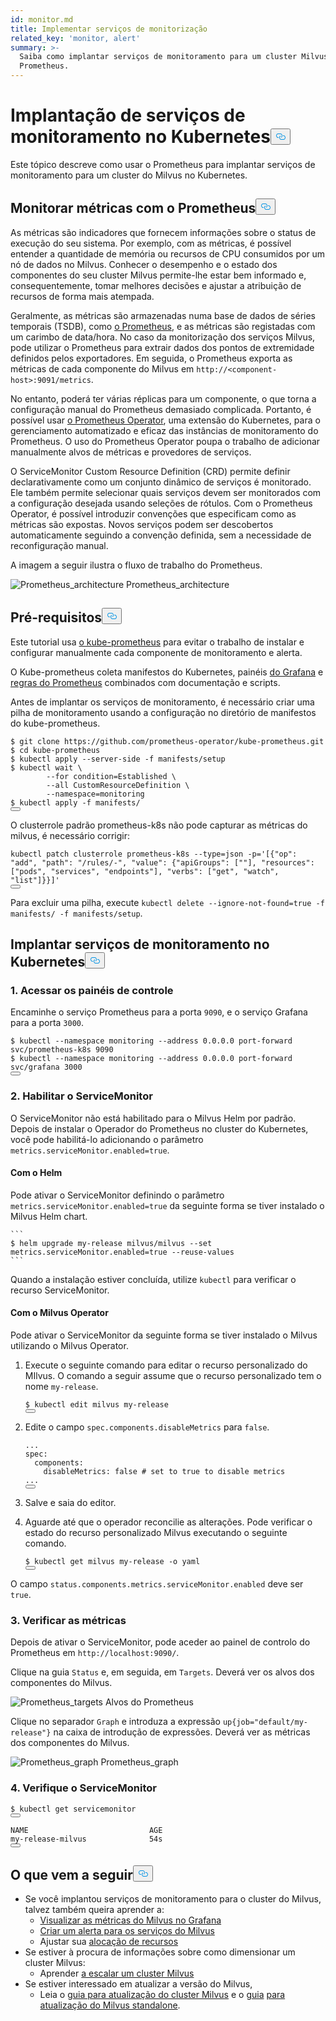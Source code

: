 ```yaml
---
id: monitor.md
title: Implementar serviços de monitorização
related_key: 'monitor, alert'
summary: >-
  Saiba como implantar serviços de monitoramento para um cluster Milvus usando o
  Prometheus.
---
```

<h1 id="Deploying-Monitoring-Services-on-Kubernetes" class="common-anchor-header">Implantação de serviços de monitoramento no Kubernetes<button data-href="#Deploying-Monitoring-Services-on-Kubernetes" class="anchor-icon" translate="no">
      <svg translate="no"
        aria-hidden="true"
        focusable="false"
        height="20"
        version="1.1"
        viewBox="0 0 16 16"
        width="16"
      >
        <path
          fill="#0092E4"
          fill-rule="evenodd"
          d="M4 9h1v1H4c-1.5 0-3-1.69-3-3.5S2.55 3 4 3h4c1.45 0 3 1.69 3 3.5 0 1.41-.91 2.72-2 3.25V8.59c.58-.45 1-1.27 1-2.09C10 5.22 8.98 4 8 4H4c-.98 0-2 1.22-2 2.5S3 9 4 9zm9-3h-1v1h1c1 0 2 1.22 2 2.5S13.98 12 13 12H9c-.98 0-2-1.22-2-2.5 0-.83.42-1.64 1-2.09V6.25c-1.09.53-2 1.84-2 3.25C6 11.31 7.55 13 9 13h4c1.45 0 3-1.69 3-3.5S14.5 6 13 6z"
        ></path>
      </svg>
    </button></h1><p>Este tópico descreve como usar o Prometheus para implantar serviços de monitoramento para um cluster do Milvus no Kubernetes.</p>
<h2 id="Monitor-metrics-with-Prometheus" class="common-anchor-header">Monitorar métricas com o Prometheus<button data-href="#Monitor-metrics-with-Prometheus" class="anchor-icon" translate="no">
      <svg translate="no"
        aria-hidden="true"
        focusable="false"
        height="20"
        version="1.1"
        viewBox="0 0 16 16"
        width="16"
      >
        <path
          fill="#0092E4"
          fill-rule="evenodd"
          d="M4 9h1v1H4c-1.5 0-3-1.69-3-3.5S2.55 3 4 3h4c1.45 0 3 1.69 3 3.5 0 1.41-.91 2.72-2 3.25V8.59c.58-.45 1-1.27 1-2.09C10 5.22 8.98 4 8 4H4c-.98 0-2 1.22-2 2.5S3 9 4 9zm9-3h-1v1h1c1 0 2 1.22 2 2.5S13.98 12 13 12H9c-.98 0-2-1.22-2-2.5 0-.83.42-1.64 1-2.09V6.25c-1.09.53-2 1.84-2 3.25C6 11.31 7.55 13 9 13h4c1.45 0 3-1.69 3-3.5S14.5 6 13 6z"
        ></path>
      </svg>
    </button></h2><p>As métricas são indicadores que fornecem informações sobre o status de execução do seu sistema. Por exemplo, com as métricas, é possível entender a quantidade de memória ou recursos de CPU consumidos por um nó de dados no Milvus. Conhecer o desempenho e o estado dos componentes do seu cluster Milvus permite-lhe estar bem informado e, consequentemente, tomar melhores decisões e ajustar a atribuição de recursos de forma mais atempada.</p>
<p>Geralmente, as métricas são armazenadas numa base de dados de séries temporais (TSDB), como <a href="https://prometheus.io/">o Prometheus</a>, e as métricas são registadas com um carimbo de data/hora. No caso da monitorização dos serviços Milvus, pode utilizar o Prometheus para extrair dados dos pontos de extremidade definidos pelos exportadores. Em seguida, o Prometheus exporta as métricas de cada componente do Milvus em <code translate="no">http://&lt;component-host&gt;:9091/metrics</code>.</p>
<p>No entanto, poderá ter várias réplicas para um componente, o que torna a configuração manual do Prometheus demasiado complicada. Portanto, é possível usar <a href="https://github.com/prometheus-operator/prometheus-operator">o Prometheus Operator</a>, uma extensão do Kubernetes, para o gerenciamento automatizado e eficaz das instâncias de monitoramento do Prometheus. O uso do Prometheus Operator poupa o trabalho de adicionar manualmente alvos de métricas e provedores de serviços.</p>
<p>O ServiceMonitor Custom Resource Definition (CRD) permite definir declarativamente como um conjunto dinâmico de serviços é monitorado. Ele também permite selecionar quais serviços devem ser monitorados com a configuração desejada usando seleções de rótulos. Com o Prometheus Operator, é possível introduzir convenções que especificam como as métricas são expostas. Novos serviços podem ser descobertos automaticamente seguindo a convenção definida, sem a necessidade de reconfiguração manual.</p>
<p>A imagem a seguir ilustra o fluxo de trabalho do Prometheus.</p>
<p>
  
   <span class="img-wrapper"> <img translate="no" src="/docs/v2.6.x/assets/prometheus_architecture.png" alt="Prometheus_architecture" class="doc-image" id="prometheus_architecture" />
   </span> <span class="img-wrapper"> <span>Prometheus_architecture</span> </span></p>
<h2 id="Prerequisites" class="common-anchor-header">Pré-requisitos<button data-href="#Prerequisites" class="anchor-icon" translate="no">
      <svg translate="no"
        aria-hidden="true"
        focusable="false"
        height="20"
        version="1.1"
        viewBox="0 0 16 16"
        width="16"
      >
        <path
          fill="#0092E4"
          fill-rule="evenodd"
          d="M4 9h1v1H4c-1.5 0-3-1.69-3-3.5S2.55 3 4 3h4c1.45 0 3 1.69 3 3.5 0 1.41-.91 2.72-2 3.25V8.59c.58-.45 1-1.27 1-2.09C10 5.22 8.98 4 8 4H4c-.98 0-2 1.22-2 2.5S3 9 4 9zm9-3h-1v1h1c1 0 2 1.22 2 2.5S13.98 12 13 12H9c-.98 0-2-1.22-2-2.5 0-.83.42-1.64 1-2.09V6.25c-1.09.53-2 1.84-2 3.25C6 11.31 7.55 13 9 13h4c1.45 0 3-1.69 3-3.5S14.5 6 13 6z"
        ></path>
      </svg>
    </button></h2><p>Este tutorial usa <a href="https://github.com/prometheus-operator/kube-prometheus">o kube-prometheus</a> para evitar o trabalho de instalar e configurar manualmente cada componente de monitoramento e alerta.</p>
<p>O Kube-prometheus coleta manifestos do Kubernetes, painéis <a href="http://grafana.com/">do Grafana</a> e <a href="https://prometheus.io/docs/prometheus/latest/configuration/recording_rules/">regras do Prometheus</a> combinados com documentação e scripts.</p>
<p>Antes de implantar os serviços de monitoramento, é necessário criar uma pilha de monitoramento usando a configuração no diretório de manifestos do kube-prometheus.</p>
<pre><code translate="no"><span class="hljs-meta prompt_">$ </span><span class="language-bash">git <span class="hljs-built_in">clone</span> https://github.com/prometheus-operator/kube-prometheus.git</span>
<span class="hljs-meta prompt_">$ </span><span class="language-bash"><span class="hljs-built_in">cd</span> kube-prometheus</span>
<span class="hljs-meta prompt_">$ </span><span class="language-bash">kubectl apply --server-side -f manifests/setup</span>
<span class="hljs-meta prompt_">$ </span><span class="language-bash">kubectl <span class="hljs-built_in">wait</span> \
        --<span class="hljs-keyword">for</span> condition=Established \
        --all CustomResourceDefinition \
        --namespace=monitoring</span>
<span class="hljs-meta prompt_">$ </span><span class="language-bash">kubectl apply -f manifests/</span>
<button class="copy-code-btn"></button></code></pre>
<div class="alert note">
O clusterrole padrão prometheus-k8s não pode capturar as métricas do milvus, é necessário corrigir:</div>
<pre><code translate="no" class="language-bash">kubectl patch clusterrole prometheus-k8s --<span class="hljs-built_in">type</span>=json -p=<span class="hljs-string">&#x27;[{&quot;op&quot;: &quot;add&quot;, &quot;path&quot;: &quot;/rules/-&quot;, &quot;value&quot;: {&quot;apiGroups&quot;: [&quot;&quot;], &quot;resources&quot;: [&quot;pods&quot;, &quot;services&quot;, &quot;endpoints&quot;], &quot;verbs&quot;: [&quot;get&quot;, &quot;watch&quot;, &quot;list&quot;]}}]&#x27;</span>
<button class="copy-code-btn"></button></code></pre>
<p>Para excluir uma pilha, execute <code translate="no">kubectl delete --ignore-not-found=true -f manifests/ -f manifests/setup</code>.</p>
<h2 id="Deploy-monitoring-services-on-Kubernetes" class="common-anchor-header">Implantar serviços de monitoramento no Kubernetes<button data-href="#Deploy-monitoring-services-on-Kubernetes" class="anchor-icon" translate="no">
      <svg translate="no"
        aria-hidden="true"
        focusable="false"
        height="20"
        version="1.1"
        viewBox="0 0 16 16"
        width="16"
      >
        <path
          fill="#0092E4"
          fill-rule="evenodd"
          d="M4 9h1v1H4c-1.5 0-3-1.69-3-3.5S2.55 3 4 3h4c1.45 0 3 1.69 3 3.5 0 1.41-.91 2.72-2 3.25V8.59c.58-.45 1-1.27 1-2.09C10 5.22 8.98 4 8 4H4c-.98 0-2 1.22-2 2.5S3 9 4 9zm9-3h-1v1h1c1 0 2 1.22 2 2.5S13.98 12 13 12H9c-.98 0-2-1.22-2-2.5 0-.83.42-1.64 1-2.09V6.25c-1.09.53-2 1.84-2 3.25C6 11.31 7.55 13 9 13h4c1.45 0 3-1.69 3-3.5S14.5 6 13 6z"
        ></path>
      </svg>
    </button></h2><h3 id="1-Access-the-dashboards" class="common-anchor-header">1. Acessar os painéis de controle</h3><p>Encaminhe o serviço Prometheus para a porta <code translate="no">9090</code>, e o serviço Grafana para a porta <code translate="no">3000</code>.</p>
<pre><code translate="no"><span class="hljs-meta prompt_">$ </span><span class="language-bash">kubectl --namespace monitoring --address 0.0.0.0 port-forward svc/prometheus-k8s 9090</span>
<span class="hljs-meta prompt_">$ </span><span class="language-bash">kubectl --namespace monitoring --address 0.0.0.0 port-forward svc/grafana 3000</span>
<button class="copy-code-btn"></button></code></pre>
<h3 id="2-Enable-ServiceMonitor" class="common-anchor-header">2. Habilitar o ServiceMonitor</h3><p>O ServiceMonitor não está habilitado para o Milvus Helm por padrão. Depois de instalar o Operador do Prometheus no cluster do Kubernetes, você pode habilitá-lo adicionando o parâmetro <code translate="no">metrics.serviceMonitor.enabled=true</code>.</p>
<h4 id="With-Helm" class="common-anchor-header">Com o Helm</h4><p>Pode ativar o ServiceMonitor definindo o parâmetro <code translate="no">metrics.serviceMonitor.enabled=true</code> da seguinte forma se tiver instalado o Milvus Helm chart.</p>
<pre><code translate="no">```
$ helm upgrade my-release milvus/milvus --set metrics.serviceMonitor.enabled=true --reuse-values
```
</code></pre>
<p>Quando a instalação estiver concluída, utilize <code translate="no">kubectl</code> para verificar o recurso ServiceMonitor.</p>
<h4 id="With-Milvus-Operator" class="common-anchor-header">Com o Milvus Operator</h4><p>Pode ativar o ServiceMonitor da seguinte forma se tiver instalado o Milvus utilizando o Milvus Operator.</p>
<ol>
<li><p>Execute o seguinte comando para editar o recurso personalizado do MIlvus. O comando a seguir assume que o recurso personalizado tem o nome <code translate="no">my-release</code>.</p>
<pre><code translate="no"><span class="hljs-variable">$ </span>kubectl edit milvus my-release
<button class="copy-code-btn"></button></code></pre></li>
<li><p>Edite o campo <code translate="no">spec.components.disableMetrics</code> para <code translate="no">false</code>.</p>
<pre><code translate="no" class="language-yaml"><span class="hljs-string">...</span>
<span class="hljs-attr">spec:</span>
  <span class="hljs-attr">components:</span>
    <span class="hljs-attr">disableMetrics:</span> <span class="hljs-literal">false</span> <span class="hljs-comment"># set to true to disable metrics</span>
<span class="hljs-string">...</span>
<button class="copy-code-btn"></button></code></pre></li>
<li><p>Salve e saia do editor.</p></li>
<li><p>Aguarde até que o operador reconcilie as alterações. Pode verificar o estado do recurso personalizado Milvus executando o seguinte comando.</p>
<pre><code translate="no">$ kubectl <span class="hljs-keyword">get</span> milvus my<span class="hljs-operator">-</span><span class="hljs-keyword">release</span> <span class="hljs-operator">-</span>o yaml
<button class="copy-code-btn"></button></code></pre></li>
</ol>
<p>O campo <code translate="no">status.components.metrics.serviceMonitor.enabled</code> deve ser <code translate="no">true</code>.</p>
<h3 id="3-Check-the-metrics" class="common-anchor-header">3. Verificar as métricas</h3><p>Depois de ativar o ServiceMonitor, pode aceder ao painel de controlo do Prometheus em <code translate="no">http://localhost:9090/</code>.</p>
<p>Clique na guia <code translate="no">Status</code> e, em seguida, em <code translate="no">Targets</code>. Deverá ver os alvos dos componentes do Milvus.</p>
<p>
  
   <span class="img-wrapper"> <img translate="no" src="/docs/v2.6.x/assets/prometheus_targets.png" alt="Prometheus_targets" class="doc-image" id="prometheus_targets" />
   </span> <span class="img-wrapper"> <span>Alvos do Prometheus</span> </span></p>
<p>Clique no separador <code translate="no">Graph</code> e introduza a expressão <code translate="no">up{job=&quot;default/my-release&quot;}</code> na caixa de introdução de expressões. Deverá ver as métricas dos componentes do Milvus.</p>
<p>
  
   <span class="img-wrapper"> <img translate="no" src="/docs/v2.6.x/assets/prometheus_graph.png" alt="Prometheus_graph" class="doc-image" id="prometheus_graph" />
   </span> <span class="img-wrapper"> <span>Prometheus_graph</span> </span></p>
<h3 id="4-Check-the-ServiceMonitor" class="common-anchor-header">4. Verifique o ServiceMonitor</h3><pre><code translate="no">$ kubectl <span class="hljs-keyword">get</span> servicemonitor
<button class="copy-code-btn"></button></code></pre>
<pre><code translate="no">NAME                           AGE
<span class="hljs-keyword">my</span>-release-milvus              54s
<button class="copy-code-btn"></button></code></pre>
<h2 id="Whats-next" class="common-anchor-header">O que vem a seguir<button data-href="#Whats-next" class="anchor-icon" translate="no">
      <svg translate="no"
        aria-hidden="true"
        focusable="false"
        height="20"
        version="1.1"
        viewBox="0 0 16 16"
        width="16"
      >
        <path
          fill="#0092E4"
          fill-rule="evenodd"
          d="M4 9h1v1H4c-1.5 0-3-1.69-3-3.5S2.55 3 4 3h4c1.45 0 3 1.69 3 3.5 0 1.41-.91 2.72-2 3.25V8.59c.58-.45 1-1.27 1-2.09C10 5.22 8.98 4 8 4H4c-.98 0-2 1.22-2 2.5S3 9 4 9zm9-3h-1v1h1c1 0 2 1.22 2 2.5S13.98 12 13 12H9c-.98 0-2-1.22-2-2.5 0-.83.42-1.64 1-2.09V6.25c-1.09.53-2 1.84-2 3.25C6 11.31 7.55 13 9 13h4c1.45 0 3-1.69 3-3.5S14.5 6 13 6z"
        ></path>
      </svg>
    </button></h2><ul>
<li>Se você implantou serviços de monitoramento para o cluster do Milvus, talvez também queira aprender a:<ul>
<li><a href="/docs/pt/visualize.md">Visualizar as métricas do Milvus no Grafana</a></li>
<li><a href="/docs/pt/alert.md">Criar um alerta para os serviços do Milvus</a></li>
<li>Ajustar sua <a href="/docs/pt/allocate.md">alocação de recursos</a></li>
</ul></li>
<li>Se estiver à procura de informações sobre como dimensionar um cluster Milvus:<ul>
<li>Aprender <a href="/docs/pt/scaleout.md">a escalar um cluster Milvus</a></li>
</ul></li>
<li>Se estiver interessado em atualizar a versão do Milvus,<ul>
<li>Leia o <a href="/docs/pt/upgrade_milvus_cluster-operator.md">guia para atualização do cluster Milvus</a> e o <a href="/docs/pt/upgrade_milvus_cluster-operator.md">guia</a> <a href="/docs/pt/upgrade_milvus_standalone-operator.md">para atualização do Milvus standalone</a>.</li>
</ul></li>
</ul>
